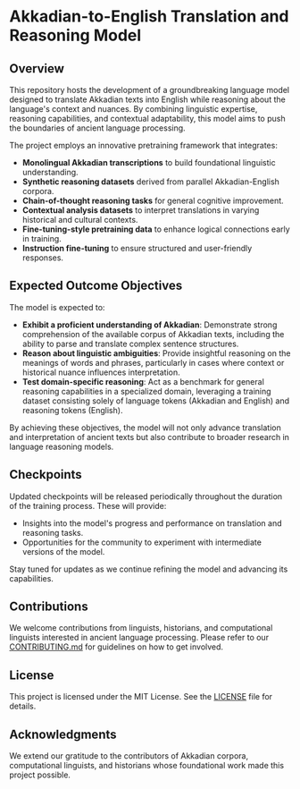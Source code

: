 # Akkadian-to-English Translation and Reasoning Model

## Overview
This repository hosts the development of a groundbreaking language model designed to translate Akkadian texts into English while reasoning about the language's context and nuances. By combining linguistic expertise, reasoning capabilities, and contextual adaptability, this model aims to push the boundaries of ancient language processing.

The project employs an innovative pretraining framework that integrates:
- **Monolingual Akkadian transcriptions** to build foundational linguistic understanding.
- **Synthetic reasoning datasets** derived from parallel Akkadian-English corpora.
- **Chain-of-thought reasoning tasks** for general cognitive improvement.
- **Contextual analysis datasets** to interpret translations in varying historical and cultural contexts.
- **Fine-tuning-style pretraining data** to enhance logical connections early in training.
- **Instruction fine-tuning** to ensure structured and user-friendly responses.

## Expected Outcome Objectives
The model is expected to:
- **Exhibit a proficient understanding of Akkadian**: Demonstrate strong comprehension of the available corpus of Akkadian texts, including the ability to parse and translate complex sentence structures.
- **Reason about linguistic ambiguities**: Provide insightful reasoning on the meanings of words and phrases, particularly in cases where context or historical nuance influences interpretation.
- **Test domain-specific reasoning**: Act as a benchmark for general reasoning capabilities in a specialized domain, leveraging a training dataset consisting solely of language tokens (Akkadian and English) and reasoning tokens (English).

By achieving these objectives, the model will not only advance translation and interpretation of ancient texts but also contribute to broader research in language reasoning models.

## Checkpoints
Updated checkpoints will be released periodically throughout the duration of the training process. These will provide:
- Insights into the model's progress and performance on translation and reasoning tasks.
- Opportunities for the community to experiment with intermediate versions of the model.

Stay tuned for updates as we continue refining the model and advancing its capabilities.

## Contributions
We welcome contributions from linguists, historians, and computational linguists interested in ancient language processing. Please refer to our [CONTRIBUTING.md](CONTRIBUTING.md) for guidelines on how to get involved.

## License
This project is licensed under the MIT License. See the [LICENSE](LICENSE) file for details.

## Acknowledgments
We extend our gratitude to the contributors of Akkadian corpora, computational linguists, and historians whose foundational work made this project possible.


